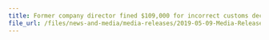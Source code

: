 ```yaml
---
title: Former company director fined $109,000 for incorrect customs declarations and breach of permit condition 
file_url: /files/news-and-media/media-releases/2019-05-09-Media-Release.pdf
---
```


